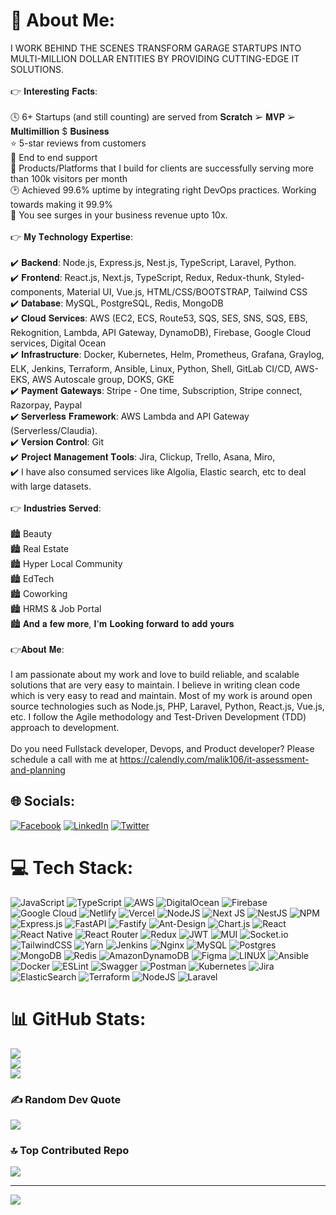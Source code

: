 # 💫 About Me:
I WORK BEHIND THE SCENES TRANSFORM GARAGE STARTUPS INTO MULTI-MILLION DOLLAR ENTITIES BY PROVIDING CUTTING-EDGE IT SOLUTIONS.<br><br>👉 𝐈𝐧𝐭𝐞𝐫𝐞𝐬𝐭𝐢𝐧𝐠 𝐅𝐚𝐜𝐭𝐬:<br><br>🕓 6+ Startups (and still counting) are served from 𝐒𝐜𝐫𝐚𝐭𝐜𝐡 ➢ 𝐌𝐕𝐏 ➢ 𝐌𝐮𝐥𝐭𝐢𝐦𝐢𝐥𝐥𝐢𝐨𝐧 $ 𝐁𝐮𝐬𝐢𝐧𝐞𝐬𝐬<br>⭐ 5-star reviews from customers<br>🎯 End to end support<br>💪 Products/Platforms that I build for clients are successfully serving more than 100k visitors per month<br>🕑 Achieved 99.6% uptime by integrating right DevOps practices. Working towards making it 99.9%<br>🚀 You see surges in your business revenue upto 10x.<br><br>👉 𝐌𝐲 𝐓𝐞𝐜𝐡𝐧𝐨𝐥𝐨𝐠𝐲 𝐄𝐱𝐩𝐞𝐫𝐭𝐢𝐬𝐞:<br><br>✔️ 𝐁𝐚𝐜𝐤𝐞𝐧𝐝: Node.js, Express.js, Nest.js, TypeScript, Laravel, Python.<br>✔️ 𝐅𝐫𝐨𝐧𝐭𝐞𝐧𝐝: React.js, Next.js, TypeScript, Redux, Redux-thunk, Styled-components, Material UI, Vue.js, HTML/CSS/BOOTSTRAP, Tailwind CSS<br>✔️ 𝐃𝐚𝐭𝐚𝐛𝐚𝐬𝐞: MySQL, PostgreSQL, Redis, MongoDB<br>✔️ 𝐂𝐥𝐨𝐮𝐝 𝐒𝐞𝐫𝐯𝐢𝐜𝐞𝐬: AWS (EC2, ECS, Route53, SQS, SES, SNS, SQS, EBS, Rekognition, Lambda, API Gateway, DynamoDB), Firebase, Google Cloud services, Digital Ocean<br>✔️ 𝐈𝐧𝐟𝐫𝐚𝐬𝐭𝐫𝐮𝐜𝐭𝐮𝐫𝐞: Docker, Kubernetes, Helm, Prometheus, Grafana, Graylog, ELK, Jenkins, Terraform, Ansible, Linux, Python, Shell, GitLab CI/CD, AWS-EKS, AWS Autoscale group, DOKS, GKE<br>✔️ 𝐏𝐚𝐲𝐦𝐞𝐧𝐭 𝐆𝐚𝐭𝐞𝐰𝐚𝐲𝐬: Stripe - One time, Subscription, Stripe connect, Razorpay, Paypal<br>✔️ 𝐒𝐞𝐫𝐯𝐞𝐫𝐥𝐞𝐬𝐬 𝐅𝐫𝐚𝐦𝐞𝐰𝐨𝐫𝐤: AWS Lambda and API Gateway (Serverless/Claudia).<br>✔️ 𝐕𝐞𝐫𝐬𝐢𝐨𝐧 𝐂𝐨𝐧𝐭𝐫𝐨𝐥: Git<br>✔️ 𝐏𝐫𝐨𝐣𝐞𝐜𝐭 𝐌𝐚𝐧𝐚𝐠𝐞𝐦𝐞𝐧𝐭 𝐓𝐨𝐨𝐥𝐬: Jira, Clickup, Trello, Asana, Miro,<br>✔️ I have also consumed services like Algolia, Elastic search, etc to deal with large datasets.<br><br>👉 𝐈𝐧𝐝𝐮𝐬𝐭𝐫𝐢𝐞𝐬 𝐒𝐞𝐫𝐯𝐞𝐝:<br><br>🏙 Beauty<br>🏙 Real Estate<br>🏙 Hyper Local Community<br>🏙 EdTech<br>🏙 Coworking<br>🏙 HRMS & Job Portal<br>🏙 𝐀𝐧𝐝 𝐚 𝐟𝐞𝐰 𝐦𝐨𝐫𝐞, 𝐈'𝐦 𝐋𝐨𝐨𝐤𝐢𝐧𝐠 𝐟𝐨𝐫𝐰𝐚𝐫𝐝 𝐭𝐨 𝐚𝐝𝐝 𝐲𝐨𝐮𝐫𝐬<br><br>👉𝐀𝐛𝐨𝐮𝐭 𝐌𝐞:<br><br>I am passionate about my work and love to build reliable, and scalable solutions that are very easy to maintain. I believe in writing clean code which is very easy to read and maintain. Most of my work is around open source technologies such as Node.js, PHP, Laravel, Python, React.js, Vue.js, etc. I follow the Agile methodology and Test-Driven Development (TDD) approach to development.<br><br>Do you need Fullstack developer, Devops, and Product developer? Please schedule a call with me at https://calendly.com/malik106/it-assessment-and-planning


## 🌐 Socials:
[![Facebook](https://img.shields.io/badge/Facebook-%231877F2.svg?logo=Facebook&logoColor=white)](https://www.facebook.com/malik.lakhani.96) [![LinkedIn](https://img.shields.io/badge/LinkedIn-%230077B5.svg?logo=linkedin&logoColor=white)](https://www.linkedin.com/in/malik-software-engineer/) [![Twitter](https://img.shields.io/badge/Twitter-%231DA1F2.svg?logo=Twitter&logoColor=white)](https://twitter.com/https://twitter.com/malik_lakhani67) 

# 💻 Tech Stack:
![JavaScript](https://img.shields.io/badge/javascript-%23323330.svg?style=for-the-badge&logo=javascript&logoColor=%23F7DF1E) ![TypeScript](https://img.shields.io/badge/typescript-%23007ACC.svg?style=for-the-badge&logo=typescript&logoColor=white) ![AWS](https://img.shields.io/badge/AWS-%23FF9900.svg?style=for-the-badge&logo=amazon-aws&logoColor=white) ![DigitalOcean](https://img.shields.io/badge/DigitalOcean-%230167ff.svg?style=for-the-badge&logo=digitalOcean&logoColor=white) ![Firebase](https://img.shields.io/badge/firebase-%23039BE5.svg?style=for-the-badge&logo=firebase) ![Google Cloud](https://img.shields.io/badge/Google%20Cloud-%234285F4.svg?style=for-the-badge&logo=google-cloud&logoColor=white) ![Netlify](https://img.shields.io/badge/netlify-%23000000.svg?style=for-the-badge&logo=netlify&logoColor=#00C7B7) ![Vercel](https://img.shields.io/badge/vercel-%23000000.svg?style=for-the-badge&logo=vercel&logoColor=white) ![NodeJS](https://img.shields.io/badge/node.js-6DA55F?style=for-the-badge&logo=node.js&logoColor=white) ![Next JS](https://img.shields.io/badge/Next-black?style=for-the-badge&logo=next.js&logoColor=white) ![NestJS](https://img.shields.io/badge/nestjs-%23E0234E.svg?style=for-the-badge&logo=nestjs&logoColor=white) ![NPM](https://img.shields.io/badge/NPM-%23000000.svg?style=for-the-badge&logo=npm&logoColor=white) ![Express.js](https://img.shields.io/badge/express.js-%23404d59.svg?style=for-the-badge&logo=express&logoColor=%2361DAFB) ![FastAPI](https://img.shields.io/badge/FastAPI-005571?style=for-the-badge&logo=fastapi) ![Fastify](https://img.shields.io/badge/fastify-%23000000.svg?style=for-the-badge&logo=fastify&logoColor=white) ![Ant-Design](https://img.shields.io/badge/-AntDesign-%230170FE?style=for-the-badge&logo=ant-design&logoColor=white) ![Chart.js](https://img.shields.io/badge/chart.js-F5788D.svg?style=for-the-badge&logo=chart.js&logoColor=white) ![React](https://img.shields.io/badge/react-%2320232a.svg?style=for-the-badge&logo=react&logoColor=%2361DAFB) ![React Native](https://img.shields.io/badge/react_native-%2320232a.svg?style=for-the-badge&logo=react&logoColor=%2361DAFB) ![React Router](https://img.shields.io/badge/React_Router-CA4245?style=for-the-badge&logo=react-router&logoColor=white) ![Redux](https://img.shields.io/badge/redux-%23593d88.svg?style=for-the-badge&logo=redux&logoColor=white) ![JWT](https://img.shields.io/badge/JWT-black?style=for-the-badge&logo=JSON%20web%20tokens) ![MUI](https://img.shields.io/badge/MUI-%230081CB.svg?style=for-the-badge&logo=material-ui&logoColor=white) ![Socket.io](https://img.shields.io/badge/Socket.io-black?style=for-the-badge&logo=socket.io&badgeColor=010101) ![TailwindCSS](https://img.shields.io/badge/tailwindcss-%2338B2AC.svg?style=for-the-badge&logo=tailwind-css&logoColor=white) ![Yarn](https://img.shields.io/badge/yarn-%232C8EBB.svg?style=for-the-badge&logo=yarn&logoColor=white) ![Jenkins](https://img.shields.io/badge/jenkins-%232C5263.svg?style=for-the-badge&logo=jenkins&logoColor=white) ![Nginx](https://img.shields.io/badge/nginx-%23009639.svg?style=for-the-badge&logo=nginx&logoColor=white) ![MySQL](https://img.shields.io/badge/mysql-%2300f.svg?style=for-the-badge&logo=mysql&logoColor=white) ![Postgres](https://img.shields.io/badge/postgres-%23316192.svg?style=for-the-badge&logo=postgresql&logoColor=white) ![MongoDB](https://img.shields.io/badge/MongoDB-%234ea94b.svg?style=for-the-badge&logo=mongodb&logoColor=white) ![Redis](https://img.shields.io/badge/redis-%23DD0031.svg?style=for-the-badge&logo=redis&logoColor=white) ![AmazonDynamoDB](https://img.shields.io/badge/Amazon%20DynamoDB-4053D6?style=for-the-badge&logo=Amazon%20DynamoDB&logoColor=white) 	![Figma](https://img.shields.io/badge/figma-%23F24E1E.svg?style=for-the-badge&logo=figma&logoColor=white) ![LINUX](https://img.shields.io/badge/Linux-FCC624?style=for-the-badge&logo=linux&logoColor=black) ![Ansible](https://img.shields.io/badge/ansible-%231A1918.svg?style=for-the-badge&logo=ansible&logoColor=white) ![Docker](https://img.shields.io/badge/docker-%230db7ed.svg?style=for-the-badge&logo=docker&logoColor=white) ![ESLint](https://img.shields.io/badge/ESLint-4B3263?style=for-the-badge&logo=eslint&logoColor=white) ![Swagger](https://img.shields.io/badge/-Swagger-%23Clojure?style=for-the-badge&logo=swagger&logoColor=white) ![Postman](https://img.shields.io/badge/Postman-FF6C37?style=for-the-badge&logo=postman&logoColor=white) ![Kubernetes](https://img.shields.io/badge/kubernetes-%23326ce5.svg?style=for-the-badge&logo=kubernetes&logoColor=white) ![Jira](https://img.shields.io/badge/jira-%230A0FFF.svg?style=for-the-badge&logo=jira&logoColor=white) ![ElasticSearch](https://img.shields.io/badge/-ElasticSearch-005571?style=for-the-badge&logo=elasticsearch) ![Terraform](https://img.shields.io/badge/terraform-%235835CC.svg?style=for-the-badge&logo=terraform&logoColor=white) ![NodeJS](https://img.shields.io/badge/node.js-6DA55F?style=for-the-badge&logo=node.js&logoColor=white) ![Laravel](https://img.shields.io/badge/laravel-%23FF2D20.svg?style=for-the-badge&logo=laravel&logoColor=white)
# 📊 GitHub Stats:
![](https://github-readme-stats.vercel.app/api?username=malik106&theme=dark&hide_border=true&include_all_commits=true&count_private=true)<br/>
![](https://github-readme-streak-stats.herokuapp.com/?user=malik106&theme=dark&hide_border=true)<br/>
![](https://github-readme-stats.vercel.app/api/top-langs/?username=malik106&theme=dark&hide_border=true&include_all_commits=true&count_private=true&layout=compact)

### ✍️ Random Dev Quote
![](https://quotes-github-readme.vercel.app/api?type=horizontal&theme=radical)

### 🔝 Top Contributed Repo
![](https://github-contributor-stats.vercel.app/api?username=malik106&limit=5&theme=dark&combine_all_yearly_contributions=true)

---
[![](https://visitcount.itsvg.in/api?id=malik106&icon=0&color=0)](https://visitcount.itsvg.in)

<!-- Proudly created with GPRM ( https://gprm.itsvg.in ) -->
